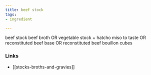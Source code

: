 ```yaml
---
title: beef stock
tags:
- ingredient

---
```

beef stock beef broth OR vegetable stock + hatcho miso to taste OR reconstituted beef base OR reconstituted beef bouillon cubes

### Links

* [[stocks-broths-and-gravies]]
